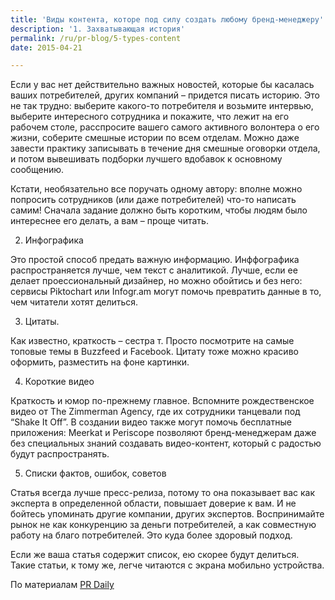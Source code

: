 ```yaml
---
title: 'Виды контента, которе под силу создать любому бренд-менеджеру'
description: '1. Захватывающая история'
permalink: /ru/pr-blog/5-types-content
date: 2015-04-21

---
```


Если у вас нет действительно важных новостей, которые бы касалась ваших потребителей, других компаний – придется писать историю. Это не так трудно: выберите какого-то потребителя и возьмите интервью, выберите интересного сотрудника и покажите, что лежит на его рабочем столе, расспросите вашего самого активного волонтера о его жизни, соберите смешные истории по всем отделам. Можно даже завести практику записывать в течение дня смешные оговорки отдела, и потом вывешивать подборки лучшего вдобавок к основному сообщению.

Кстати, необязательно все поручать одному автору: вполне можно попросить сотрудников (или даже  потребителей) что-то написать самим! Сначала задание должно быть коротким, чтобы людям было интереснее его делать, а вам – проще читать.

2. Инфографика

Это простой способ предать важную информацию. Инффографика распространяется лучше, чем текст с аналитикой. Лучше, если ее делает проессиональный дизайнер, но можно обойтись и без него: сервисы Piktochart или Infogr.am могут помочь превратить данные в то, чем читатели хотят делиться.

3. Цитаты.

Как известно, краткость – сестра т.  Просто посмотрите на самые топовые темы в Buzzfeed и  Facebook. Цитату тоже можно красиво оформить, разместить на фоне картинки.

4. Короткие видео

Краткость и юмор по-прежнему главное. Вспомните рождественское видео от The Zimmerman Agency, где их сотрудники танцевали под “Shake It Off”. В создании видео также могут помочь бесплатные приложения: Meerkat и Periscope позволяют бренд-менеджерам даже без специальных знаний создавать видео-контент, который с радостью будут распространять.

5. Списки фактов, ошибок, советов

Статья всегда лучше пресс-релиза, потому то она показывает вас как эксперта в определенной области, повышает доверие к вам. И не бойтесь упоминать другие компании, других экспертов. Воспринимайте рынок не как конкуренцию за деньги потребителей, а как совместную работу на благо потребителей. Это куда более здоровый подход.

Если же ваша статья содержит список, ею скорее будут делиться. Такие статьи, к тому же, легче читаются с экрана мобильно устройства.

По материалам <a href="https://www.prdaily.com/Main/Articles/5_pieces_of_content_every_brand_manager_can_create_18420.aspx">PR Daily</a>

